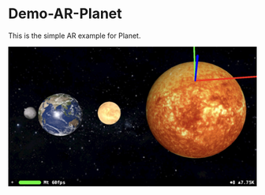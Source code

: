 # Demo-AR-Planet
This is the simple AR example for Planet.

![](https://github.com/ANSCoder/Demo-AR-Planet/blob/master/Demo-Earth/Assets.xcassets/cover.imageset/cover.png)
